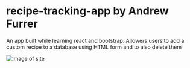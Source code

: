 # recipe-tracking-app by Andrew Furrer

An app built while learning react and bootstrap. Allowers users to add a custom recipe to a database using HTML form and to also delete them

![image of site](https://i.gyazo.com/d1dd839ac5ab7606263fb8d16be83ac8.png)
